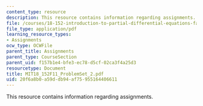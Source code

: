 ```yaml
---
content_type: resource
description: This resource contains information regarding assignments.
file: /courses/18-152-introduction-to-partial-differential-equations-fall-2011/20f6a8b0a59ddb94af75955164406611_MIT18_152F11_ProblemSet_2.pdf
file_type: application/pdf
learning_resource_types:
- Assignments
ocw_type: OCWFile
parent_title: Assignments
parent_type: CourseSection
parent_uid: f157b1e4-bfe3-ec78-d5cf-02ca3f4a25d3
resourcetype: Document
title: MIT18_152F11_ProblemSet_2.pdf
uid: 20f6a8b0-a59d-db94-af75-955164406611
---
```

This resource contains information regarding assignments.

